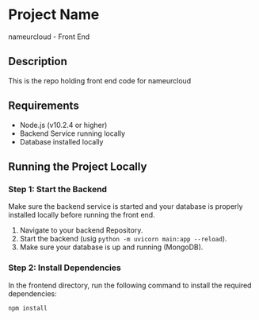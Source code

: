# Project Name

nameurcloud - Front End

## Description

This is the repo holding front end code for nameurcloud

## Requirements

- Node.js (v10.2.4 or higher)
- Backend Service running locally
- Database installed locally

## Running the Project Locally

### Step 1: Start the Backend

Make sure the backend service is started and your database is properly installed locally before running the front end.

1. Navigate to your backend Repository.
2. Start the backend (usig `python -m uvicorn main:app --reload`).
3. Make sure your database is up and running (MongoDB).

### Step 2: Install Dependencies

In the frontend directory, run the following command to install the required dependencies:

```bash
npm install
```
